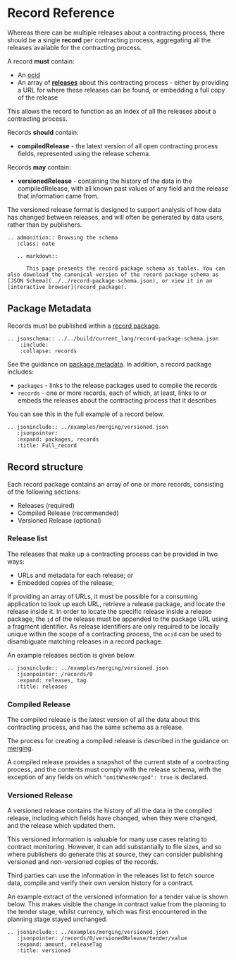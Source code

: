 # Record Reference

Whereas there can be multiple releases about a contracting process, there should be a single **record** per contracting process, aggregating all the releases available for the contracting process.

A record **must** contain:

* An [ocid](../identifiers/#ocid)
* An array of **[releases](#release)** about this contracting process - either by providing a URL for where these releases can be found, or embedding a full copy of the release

This allows the record to function as an index of all the releases about a contracting process.

Records **should** contain:

* **compiledRelease** - the latest version of all open contracting process fields, represented using the release schema.

Records **may** contain:

* **versionedRelease** - containing the history of the data in the compiledRelease, with all known past values of any field and the release that information came from. 

The versioned release format is designed to support analysis of how data has changed between releases, and will often be generated by data users, rather than by publishers.

```eval_rst
.. admonition:: Browsing the schema
   :class: note

   .. markdown::

      This page presents the record package schema as tables. You can also download the canonical version of the record package schema as [JSON Schema](../../record-package-schema.json), or view it in an [interactive browser](record_package).
```

## Package Metadata

Records must be published within a [record package](record_package).

```eval_rst
.. jsonschema:: ../../build/current_lang/record-package-schema.json
    :include:
    :collapse: records

```

See the guidance on [package metadata](../reference/#package-metadata). In addition, a record package includes:

* `packages` - links to the release packages used to compile the records
* `records` - one or more records, each of which, at least, links to or embeds the releases about the contracting process that it describes

You can see this in the full example of a record below.

```eval_rst
.. jsoninclude:: ../examples/merging/versioned.json
   :jsonpointer:
   :expand: packages, records
   :title: Full_record

```

## Record structure

Each record package contains an array of one or more records, consisting of the following sections:

* Releases (required)
* Compiled Release (recommended)
* Versioned Release (optional)

### Release list

The releases that make up a contracting process can be provided in two ways:

* URLs and metadata for each release; or
* Embedded copies of the release;

If providing an array of URLs, it must be possible for a consuming application to look up each URL, retrieve a release package, and locate the release inside it. In order to locate the specific release inside a release package, the `id` of the release must be appended to the package URL using a fragment identifier. As release identifiers are only required to be locally unique within the scope of a contracting process, the `ocid` can be used to disambiguate matching releases in a record package.

An example releases section is given below.

```eval_rst
.. jsoninclude:: ../examples/merging/versioned.json
   :jsonpointer: /records/0
   :expand: releases, tag
   :title: releases

```

### Compiled Release

The compiled release is the latest version of all the data about this contracting process, and has the same schema as a release.

The process for creating a compiled release is described in the guidance on [merging](merging).

A compiled release provides a snapshot of the current state of a contracting process, and the contents must comply with the release schema, with the exception of any fields on which `"omitWhenMerged": true` is declared.

### Versioned Release

A versioned release contains the history of all the data in the compiled release, including which fields have changed, when they were changed, and the release which updated them.

This versioned information is valuable for many use cases relating to contract monitoring. However, it can add substantially to file sizes, and so where publishers do generate this at source, they can consider publishing versioned and non-versioned copies of the records.

Third parties can use the information in the releases list to fetch source data, compile and verify their own version history for a contract.

An example extract of the versioned information for a tender value is shown below. This makes visible the change in contract value from the planning to the tender stage, whilst currency, which was first encountered in the planning stage stayed unchanged.

```eval_rst
.. jsoninclude:: ../examples/merging/versioned.json
   :jsonpointer: /records/0/versionedRelease/tender/value
   :expand: amount, releaseTag
   :title: versioned

```
